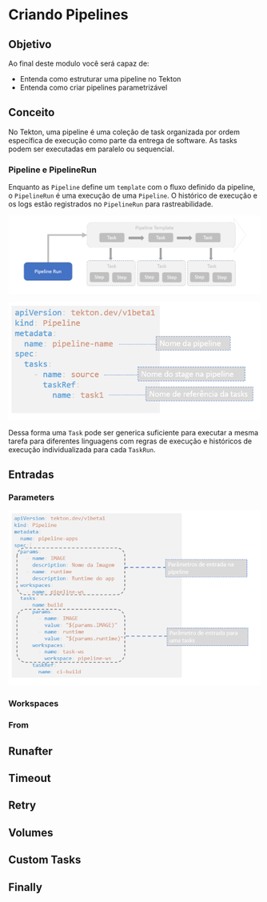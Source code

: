 Criando Pipelines
================
## Objetivo

Ao final deste modulo você será capaz de:
* Entenda como estruturar uma pipeline no Tekton
* Entenda como criar pipelines parametrizável 


## Conceito

No Tekton, uma pipeline é uma coleção de task organizada por ordem específica de execução como parte da entrega de software. As tasks podem ser executadas em paralelo ou sequencial.


### Pipeline e PipelineRun
Enquanto as `Pipeline` define um `template` com o fluxo definido da pipeline, o `PipelineRun` é uma execução de uma `Pipeline`. O histórico de execução e os logs estão registrados no `PipelineRun` para rastreabilidade.

![template](img/image16.png)




![template](img/image15.png)

Dessa forma uma `Task` pode ser generica suficiente para executar a mesma tarefa para diferentes linguagens com regras de execução e históricos de execução individualizada para cada `TaskRun`.


## Entradas
### Parameters

![template](img/image17.png)

### Workspaces
### From


## Runafter
## Timeout
## Retry
## Volumes
## Custom Tasks
## Finally

